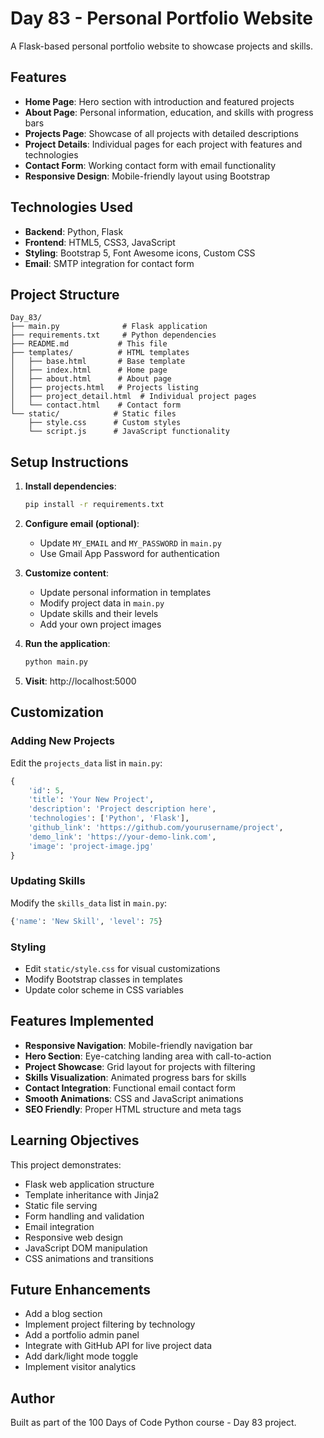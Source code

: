 # Day 83 - Personal Portfolio Website

A Flask-based personal portfolio website to showcase projects and skills.

## Features

- **Home Page**: Hero section with introduction and featured projects
- **About Page**: Personal information, education, and skills with progress bars
- **Projects Page**: Showcase of all projects with detailed descriptions
- **Project Details**: Individual pages for each project with features and technologies
- **Contact Form**: Working contact form with email functionality
- **Responsive Design**: Mobile-friendly layout using Bootstrap

## Technologies Used

- **Backend**: Python, Flask
- **Frontend**: HTML5, CSS3, JavaScript
- **Styling**: Bootstrap 5, Font Awesome icons, Custom CSS
- **Email**: SMTP integration for contact form

## Project Structure

```
Day_83/
├── main.py              # Flask application
├── requirements.txt     # Python dependencies
├── README.md           # This file
├── templates/          # HTML templates
│   ├── base.html       # Base template
│   ├── index.html      # Home page
│   ├── about.html      # About page
│   ├── projects.html   # Projects listing
│   ├── project_detail.html  # Individual project pages
│   └── contact.html    # Contact form
└── static/            # Static files
    ├── style.css      # Custom styles
    └── script.js      # JavaScript functionality
```

## Setup Instructions

1. **Install dependencies**:
   ```bash
   pip install -r requirements.txt
   ```

2. **Configure email (optional)**:
   - Update `MY_EMAIL` and `MY_PASSWORD` in `main.py`
   - Use Gmail App Password for authentication

3. **Customize content**:
   - Update personal information in templates
   - Modify project data in `main.py`
   - Update skills and their levels
   - Add your own project images

4. **Run the application**:
   ```bash
   python main.py
   ```

5. **Visit**: http://localhost:5000

## Customization

### Adding New Projects
Edit the `projects_data` list in `main.py`:
```python
{
    'id': 5,
    'title': 'Your New Project',
    'description': 'Project description here',
    'technologies': ['Python', 'Flask'],
    'github_link': 'https://github.com/yourusername/project',
    'demo_link': 'https://your-demo-link.com',
    'image': 'project-image.jpg'
}
```

### Updating Skills
Modify the `skills_data` list in `main.py`:
```python
{'name': 'New Skill', 'level': 75}
```

### Styling
- Edit `static/style.css` for visual customizations
- Modify Bootstrap classes in templates
- Update color scheme in CSS variables

## Features Implemented

- **Responsive Navigation**: Mobile-friendly navigation bar
- **Hero Section**: Eye-catching landing area with call-to-action
- **Project Showcase**: Grid layout for projects with filtering
- **Skills Visualization**: Animated progress bars for skills
- **Contact Integration**: Functional email contact form
- **Smooth Animations**: CSS and JavaScript animations
- **SEO Friendly**: Proper HTML structure and meta tags

## Learning Objectives

This project demonstrates:
- Flask web application structure
- Template inheritance with Jinja2
- Static file serving
- Form handling and validation
- Email integration
- Responsive web design
- JavaScript DOM manipulation
- CSS animations and transitions

## Future Enhancements

- Add a blog section
- Implement project filtering by technology
- Add a portfolio admin panel
- Integrate with GitHub API for live project data
- Add dark/light mode toggle
- Implement visitor analytics

## Author

Built as part of the 100 Days of Code Python course - Day 83 project.
